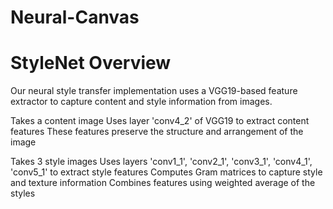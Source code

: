 # Neural-Canvas

# StyleNet Overview
Our neural style transfer implementation uses a VGG19-based feature extractor to capture content and style information from images.

Takes a content image
Uses layer 'conv4_2' of VGG19 to extract content features
These features preserve the structure and arrangement of the image

Takes 3 style images
Uses layers 'conv1_1', 'conv2_1', 'conv3_1', 'conv4_1', 'conv5_1' to extract style features
Computes Gram matrices to capture style and texture information
Combines features using weighted average of the styles